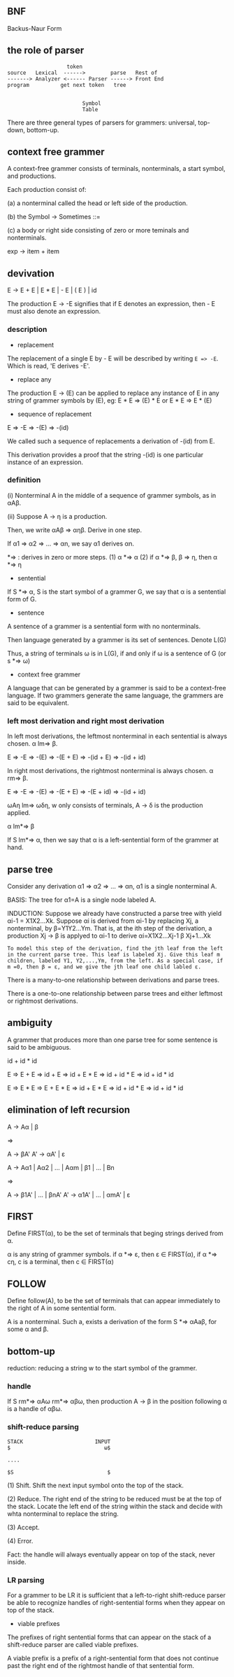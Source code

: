 ## BNF

Backus-Naur Form

## the role of parser

```
                   token
source   Lexical  ------>        parse   Rest of
-------> Analyzer <------ Parser ------> Front End
program          get next token   tree


                        Symbol
                        Table
```

There are three general types of parsers for grammers: universal, top-down, bottom-up.

## context free grammer

A context-free grammer consists of terminals, nonterminals, a start symbol, and productions.

Each production consist of:

(a) a nonterminal called the head or left side of the production.

(b) the Symbol -> Sometimes ::=

(c) a body or right side consisting of zero or more teminals and nonterminals.

exp -> item + item

## devivation

E -> E + E | E * E | - E | ( E ) | id

The production E -> -E signifies that if E denotes an expression, then - E must also denote an expression.

### description

- replacement

The replacement of a single E by - E will be described by writing `E => -E`. Which is read, 'E derives -E'.

- replace any

The production E -> (E) can be applied to replace any instance of E in any string of grammer symbols by (E), eg: E * E => (E) * E or E * E => E * (E)

- sequence of replacement

E => -E => -(E) => -(id)

We called such a sequence of replacements a derivation of -(id) from E.

This derivation provides a proof that the string -(id) is one particular instance of an expression.

### definition

(i) Nonterminal A in the middle of a sequence of grammer symbols, as in αAβ.

(ii) Suppose A -> η is a production.

Then, we write αAβ => αηβ. Derive in one step.

If α1 => α2 => ... => αn, we say α1 derives αn.

\*=> : derives in zero or more steps.
(1) α \*=> α
(2) if α \*=> β, β => η, then α \*=> η

- sentential

If S \*=> α, S is the start symbol of a grammer G, we say that α is a sentential form of G.

- sentence

A sentence of a grammer is a sentential form with no nonterminals.

Then language generated by a grammer is its set of sentences. Denote L(G)

Thus, a string of terminals ω is in L(G), if and only if ω is a sentence of G (or s \*=> ω)

- context free grammer

A language that can be generated by a grammer is said to be a context-free language. If two grammers generate the same language, the grammers are said to be equivalent.

### left most derivation and right most derivation

In left most derivations, the leftmost nonterminal in each sentential is always chosen. α lm=> β.

E => -E => -(E) => -(E + E) => -(id + E) => -(id + id)

In right most derivations, the rightmost nonterminal is always chosen. α rm=> β.

E => -E => -(E) => -(E + E) => -(E + id) => -(id + id)

ωAη lm=> ωδη, w only consists of terminals, A -> δ is the production applied.

α lm\*=> β

If S lm\*=> α, then we say that α is a left-sentential form of the grammer at hand.

## parse tree

Consider any derivation α1 => α2 => ... => αn, α1 is a single nonterminal A.

BASIS: The tree for α1=A is a single node labeled A.

INDUCTION: Suppose we already have constructed a parse tree with yield αi-1 = X1X2...Xk. Suppose αi is derived from αi-1 by replacing Xj, a nonterminal, by β=Y1Y2...Ym. That is, at the ith step of the derivation, a production Xj -> β is applyed to αi-1 to derive αi=X1X2...Xj-1 β Xj+1...Xk

    To model this step of the derivation, find the jth leaf from the left in the current parse tree. This leaf is labeled Xj. Give this leaf m children, labeled Y1, Y2,...,Ym, from the left. As a special case, if m =0, then β = ε, and we give the jth leaf one child labled ε.

There is a many-to-one relationship between derivations and parse trees.

There is a one-to-one relationship between parse trees and either leftmost or rightmost derivations.

## ambiguity

A grammer that produces more than one parse tree for some sentence is said to be ambiguous.

id + id * id

E => E + E => id + E => id + E * E => id + id * E => id + id * id

E => E * E => E + E * E => id + E * E => id + id * E => id + id * id

## elimination of left recursion

A -> Aα | β

=>

A -> βA'
A' -> αA' | ε

A -> Aα1 | Aα2 | ... | Aαm | β1 | ... | Βn

=>

A -> β1A' | ... | βnA'
A' -> α1A' | ... | αmA' | ε

## FIRST

Define FIRST(α), to be the set of terminals that beging strings derived from α.

α is any string  of grammer symbols.
if α \*=> ε, then ε ∈ FIRST(α),
if α \*=> cη, c is a terminal, then c ∈ FIRST(α)

## FOLLOW

Define follow(A), to be the set of terminals that can appear immediately to the right of A in some sentential form.

A is a nonterminal.
Such a, exists a derivation of the form S \*=> αAaβ, for some α and β.

## bottom-up

reduction: reducing a string w to the start symbol of the grammer.

### handle

If S rm\*=> αAω rm\*=> αβω, then production A -> β in the position following α is a handle of αβω.

### shift-reduce parsing

```
STACK                       INPUT
$                              ω$

....

$S                              $
```

(1) Shift. Shift the next input symbol onto the top of the stack.

(2) Reduce. The right end of the string to be reduced must be at the top of the stack. Locate the left end of the string within the stack and decide with whta nonterminal to replace the string.

(3) Accept. 

(4) Error.

Fact: the handle will always eventually appear on top of the stack, never inside.

### LR parsing

For a grammer to be LR it is sufficient that a left-to-right shift-reduce parser be able to recognize handles of right-sentential forms when they appear on top of the stack.

- viable prefixes

The prefixes of right sentential forms that can appear on the stack of a shift-reduce parser are called viable prefixes.

A viable prefix is a prefix of a right-sentential form that does not continue past the right end of the rightmost handle of that sentential form.
